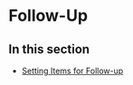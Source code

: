 
# Follow-Up

## In this section


-  [Setting Items for Follow-up](738e2558-2957-54fb-898d-b67a6462dc66.md)
    

